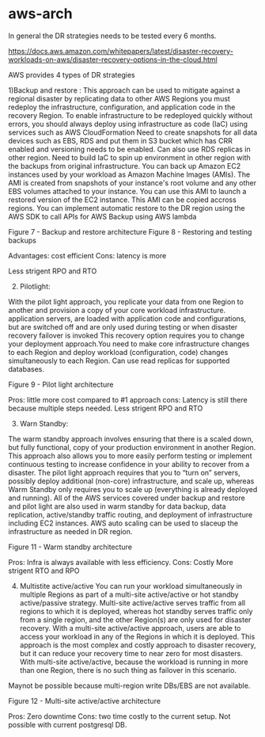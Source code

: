 # aws-arch

In general the DR strategies needs to be tested every 6 months.

https://docs.aws.amazon.com/whitepapers/latest/disaster-recovery-workloads-on-aws/disaster-recovery-options-in-the-cloud.html

AWS provides 4 types of DR strategies 

1)Backup and restore : 
This approach can  be used to mitigate against a regional disaster by replicating data to other AWS Regions
you must redeploy the infrastructure, configuration, and application code in the recovery Region. 
To enable infrastructure to be redeployed quickly without errors, you should always deploy using infrastructure as code (IaC) using services such as AWS CloudFormation
Need to create snapshots for all data devices such as EBS, RDS and put them in S3 bucket which has CRR enabled and versioning needs to be enabled. Can also use RDS replicas in other region.
Need to build IaC to spin up environment in other region with the backups from original infrastructure.
You can back up Amazon EC2 instances used by your workload as Amazon Machine Images (AMIs). The AMI is created from snapshots of your instance's root volume and any other EBS volumes attached to your instance. You can use this AMI to launch a restored version of the EC2 instance. This AMI can be copied accross regions.
You can implement automatic restore to the DR region using the AWS SDK to call APIs for AWS Backup using AWS lambda

Figure 7 - Backup and restore architecture
Figure 8 - Restoring and testing backups


Advantages: cost efficient
Cons: latency is more

Less strigent RPO and RTO

2) Pilotlight: 

With the pilot light approach, you replicate your data from one Region to another and provision a copy of your core workload infrastructure.
application servers, are loaded with application code and configurations, but are switched off and are only used during testing or when disaster recovery failover is invoked
This recovery option requires you to change your deployment approach.You need to make core infrastructure changes to each Region and deploy workload (configuration, code) changes simultaneously to each Region. 
Can use read replicas for supported databases.

Figure 9 - Pilot light architecture

Pros: little more cost compared to #1 approach
cons: Latency is still there because multiple steps needed.
Less strigent RPO and RTO

3) Warn Standby:

The warm standby approach involves ensuring that there is a scaled down, but fully functional, copy of your production environment in another Region.
This approach also allows you to more easily perform testing or implement continuous testing to increase confidence in your ability to recover from a disaster.
The pilot light approach requires that you to “turn on” servers, possibly deploy additional (non-core) infrastructure, and scale up, whereas Warm Standby only requires you to scale up (everything is already deployed and running).
All of the AWS services covered under backup and restore and pilot light are also used in warm standby for data backup, data replication, active/standby traffic routing, and deployment of infrastructure including EC2 instances.
AWS auto scaling can be used to slaceup the infrastructure as needed in DR region.

Figure 11 - Warm standby architecture

Pros: Infra is always available with less efficiency.
Cons: Costly
More strigent RTO and RPO

4) Multistite active/active
You can run your workload simultaneously in multiple Regions as part of a multi-site active/active or hot standby active/passive strategy. 
Multi-site active/active serves traffic from all regions to which it is deployed, whereas hot standby serves traffic only from a single region, and the other Region(s) are only used for disaster recovery. 
With a multi-site active/active approach, users are able to access your workload in any of the Regions in which it is deployed. 
This approach is the most complex and costly approach to disaster recovery, but it can reduce your recovery time to near zero for most disasters.
With multi-site active/active, because the workload is running in more than one Region, there is no such thing as failover in this scenario.

Maynot be possible because multi-region write DBs/EBS are not available.

Figure 12 - Multi-site active/active architecture 

Pros: Zero downtime
Cons: two time costly to the current setup. Not possible with current postgresql DB.
